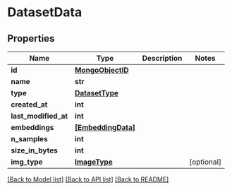 # DatasetData

## Properties
Name | Type | Description | Notes
------------ | ------------- | ------------- | -------------
**id** | [**MongoObjectID**](MongoObjectID.md) |  | 
**name** | **str** |  | 
**type** | [**DatasetType**](DatasetType.md) |  | 
**created_at** | **int** |  | 
**last_modified_at** | **int** |  | 
**embeddings** | [**[EmbeddingData]**](EmbeddingData.md) |  | 
**n_samples** | **int** |  | 
**size_in_bytes** | **int** |  | 
**img_type** | [**ImageType**](ImageType.md) |  | [optional] 

[[Back to Model list]](../README.md#documentation-for-models) [[Back to API list]](../README.md#documentation-for-api-endpoints) [[Back to README]](../README.md)


